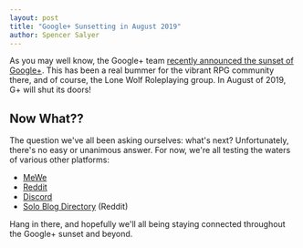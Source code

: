```yaml
---
layout: post
title: "Google+ Sunsetting in August 2019"
author: Spencer Salyer
---
```


As you may well know, the Google+ team [recently announced the sunset of Google+](https://plus.google.com/+googleplus/posts/gxoJEZfRjPd).
This has been a real bummer for the vibrant RPG community there, and of course, the Lone Wolf Roleplaying group. In August of 
2019, G+ will shut its doors!

## Now What??

The question we've all been asking ourselves: what's next? Unfortunately, there's no easy or unanimous answer. For now, 
we're all testing the waters of various other platforms:

* [MeWe](https://mewe.com/group/5bbbfc02a40f3002b3637fdc)
* [Reddit](https://www.reddit.com/r/Solo_Roleplaying/)
* [Discord](https://discord.gg/jwYknJY)
* [Solo Blog Directory](https://www.reddit.com/r/Solo_Roleplaying/wiki/soloblogdirectory) (Reddit)

Hang in there, and hopefully we'll all being staying connected throughout the Google+ sunset and beyond.